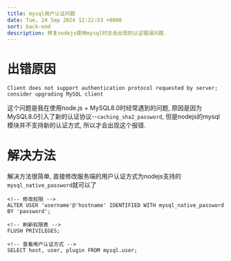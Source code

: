 ```yaml
---
title: mysql用户认证问题
date: Tue, 24 Sep 2024 12:22:53 +0800
sort: back-end
description: 修复nodejs使用mysql时总会出现的认证错误问题.
---
```


# 出错原因

```
Client does not support authentication protocol requested by server; consider upgrading MySQL client
```

这个问题是我在使用node.js + MySQL8.0时经常遇到的问题, 原因是因为MySQL8.0引入了新的认证协议--`caching_sha2_password`, 但是nodejs的mysql模块并不支持新的认证方式, 所以才会出现这个报错.

# 解决方法

解决方法很简单, 直接修改服务端的用户认证方式为nodejs支持的`mysql_native_password`就可以了

```mysql
<!-- 修改权限 -->
ALTER USER 'username'@'hostname' IDENTIFIED WITH mysql_native_password BY 'password';

<!-- 刷新权限表 -->
FLUSH PRIVILEGES;

<!-- 查看用户认证方式 -->
SELECT host, user, plugin FROM mysql.user;
```
